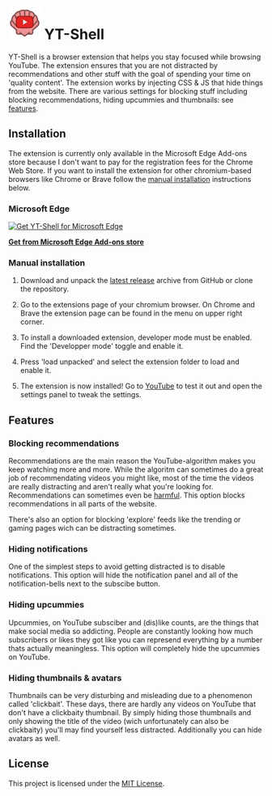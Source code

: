 #  ![Project Logo](img/icon-64.png) YT-Shell

YT-Shell is a browser extension that helps you stay focused while browsing YouTube. The extension ensures that you are not distracted by recommendations and other stuff with the goal of spending your time on 'quality content'. The extension works by injecting CSS & JS that hide things from the website. There are various settings for blocking stuff including blocking recommendations, hiding upcummies and thumbnails: see [features](#features).

## Installation

The extension is currently only available in the Microsoft Edge Add-ons store because I don't want to pay for the registration fees for the Chrome Web Store. If you want to install the extension for other chromium-based browsers like Chrome or Brave follow the [manual installation](#manual-installation) instructions below.

### Microsoft Edge

<a href="https://microsoftedge.microsoft.com/addons/detail/ytshell/dicfaohifjibflnmnbokaeoakkdlkaij"><img src="https://user-images.githubusercontent.com/585534/107280673-a5ece780-6a26-11eb-9cc7-9fa9f9f81180.png" alt="Get YT-Shell for Microsoft Edge"></a>

[__Get from Microsoft Edge Add-ons store__](https://microsoftedge.microsoft.com/addons/detail/ytshell/dicfaohifjibflnmnbokaeoakkdlkaij)

### Manual installation

1. Download and unpack the [latest release](https://github.com/rijkvp/YT-Shell/releases) archive from GitHub or clone the repository.

2. Go to the extensions page of your chromium browser. On Chrome and Brave the extension page can be found in the menu on upper right corner.

3. To install a downloaded extension, developer mode must be enabled. Find the 'Developper mode' toggle and enable it.

4. Press 'load unpacked' and select the extension folder to load and enable it.

5. The extension is now installed! Go to [YouTube](https://www.youtube.com) to test it out and open the settings panel to tweak the settings.

## Features

### Blocking recommendations

Recommendations are the main reason the YouTube-algorithm makes you keep watching more and more. While the algoritm can sometimes do a great job of recommendating videos you might like, most of the time the videos are really distracting and aren't really what you're looking for. Recommendations can sometimes even be [harmful](https://foundation.mozilla.org/en/campaigns/regrets-reporter/findings/). This option blocks recommendations in all parts of the website.

There's also an option for blocking 'explore' feeds like the trending or gaming pages wich can be distracting sometimes.

### Hiding notifications

One of the simplest steps to avoid getting distracted is to disable notifications. This option will hide the notification panel and all of the notification-bells next to the subscibe button. 

### Hiding upcummies

Upcummies, on YouTube subsciber and (dis)like counts, are the things that make social media so addicting. 
People are constantly looking how much subscribers or likes they got like you can represend everything by a number thats actually meaningless. This option will completely hide the upcummies on YouTube. 

### Hiding thumbnails & avatars

Thumbnails can be very disturbing and misleading due to a phenomenon called 'clickbait'. These days, there are hardly any videos on YouTube that don't have a clickbaity thumbnail. By simply hiding those thumbnails and only showing the title of the video (wich unfortunately can also be clickbaity) you'll may find yourself less distracted. Additionally you can hide avatars as well.

## License
This project is licensed under the [MIT License](LICENSE).
